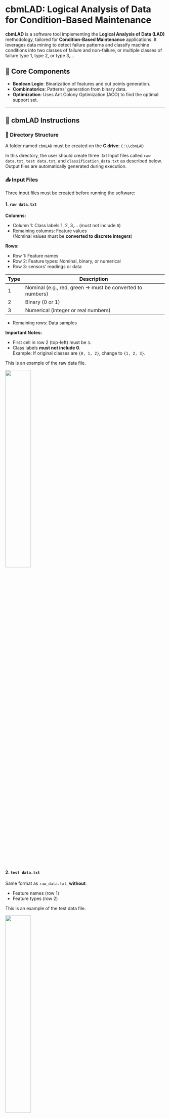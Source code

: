 # cbmLAD: Logical Analysis of Data for Condition-Based Maintenance

**cbmLAD** is a software tool implementing the **Logical Analysis of Data (LAD)** methodology, tailored for **Condition-Based Maintenance** applications. It leverages data mining to detect failure patterns and classify machine conditions into two classes of failure and non-failure, or multiple classes of failure type 1, type 2, or type 3,...

## 🔧 Core Components

- **Boolean Logic**: Binarization of features and cut points generation.
- **Combinatorics**: Patterns' generation from binary data.
- **Optimization**: Uses Ant Colony Optimization (ACO) to find the optimal support set.

---

## 📁 cbmLAD Instructions

### 📂 Directory Structure

A folder named `cbmLAD` must be created on the **C drive**: `C:\\cbmLAD`

In this directory, the user should create three .txt Input files called `raw data.txt`, `test data.txt`, and `classification_data.txt` as described below. 
Output files are automatically generated during execution.

### 📥 Input Files

Three input files must be created before running the software:

#### 1. `raw data.txt`

**Columns:**
- Column 1: Class labels 1, 2, 3,... (must not include `0`)
- Remaining columns: Feature values  
  (Nominal values must be **converted to discrete integers**)

**Rows:**
- Row 1: Feature names
- Row 2: Feature types: Nominal, binary, or numerical
- Row 3: sensors' readings or data

| Type | Description |
|------|-------------|
| 1    | Nominal (e.g., red, green → must be converted to numbers) |
| 2    | Binary (0 or 1) |
| 3    | Numerical (integer or real numbers) |

- Remaining rows: Data samples

**Important Notes:**
- First cell in row 2 (top-left) must be `3`.
- Class labels **must not include 0**.  
  Example: If original classes are `{0, 1, 2}`, change to `{1, 2, 3}`.

This is an example of the raw data file.

<img src="Images/rawdata.png" style="width:40%;"> 

#### 2. `test data.txt`

Same format as `raw_data.txt`, **without**:
- Feature names (row 1)
- Feature types (row 2)

This is an example of the test data file.

<img src="Images/testdata.png" style="width:40%;"> 

#### 3. `classification_data.txt`

Same format as `test_data.txt`, **without**:
- First column (class labels)

This is an example of a classification data file.

<img src="Images/classificationdata.png" style="width:35%;"> 

## 📤 Output Files

For each operation performed by cbmLAD (training, testing, and classification), specific output `.txt` files are generated and saved in the working directory `C:\\cbmLAD`.

### 🔧 4.1 Training Results

The training operation produces the following files:

- **Class names.txt**: Lists all class labels present in the dataset.
- **Duplicated and Ignored Observations.txt**: Identifies and excludes duplicated or invalid rows.
- **Characteristics of the generated patterns.txt**: Summarizes details about each generated pattern, such as coverage, relative prevalence, and weight. The following figure shows an example.

<img src="Images/Caracpatterns.png" style="width:45%;"> 

- **Binary data.txt**: This file includes the binary attributes that resulted from the binarization process. The following figure shows an example. 

<img src="Images/binarydata.png" style="width:45%;"> 

- **Coverage of Multi-Class Patterns.txt**: Indicates the observations in which the patterns generated for each class were found and includes their weights. Patterns with high weights cover more observations, thus have more explanatory power than patterns with low weights.

<img src="Images/coveragepatterns.png" style="width:45%;"> 

- **Patterns interpreted.txt**: Provides a readable representation of patterns for each class using feature names and values, connected by logical AND operation.

<img src="Images/patternsinterpreted.png" style="width:30%;"> 

- **Cut points.txt**: Shows the thresholds (cut points) used to convert numeric and nominal values into binary form.

<img src="Images/cutpoints.png" style="width:35%;"> 
  
- **Results.txt**: The core output file that summarizes the input data and the final patterns for each class, including their weights and coverages. The order of class operations is determined by which class is internally treated by cbmLAD first.

<img src="Images/trainingresults.png" style="width:60%;"> 

### 🧪 4.2 Testing Results

After the testing process, cbmLAD generates:

- **Testing results.txt**: This file contains:
  - The predicted class for each test observation.
  - The discriminant scores that indicate how strongly the membership of an observation is to one of the classes.
  - The overall accuracy of the test predictions.
    
This is an example of the testing results file related to binary classification using the OVA method. To clarify the presented information, we explain the results corresponding to the first observation. The values highlighted in blue and red represent the discriminant scores for class 1 and class 2, respectively. Since the discriminant score for class 1 is higher, the observation is predicted as class 1, even though it was originally labeled as class 2.

Next, we examine the patterns covering this observation. Two patterns are involved, both associated with class 1: pattern [1]1 and pattern [1]2. Their respective weights, 0.24 for [1]1 and 0.76 for [1]2, are provided in the file named **Coverage of Multi-Class Patterns.txt**. The sum of these weights is 1, which corresponds to the discriminant score for class 1. Since no pattern related to class 2 covers this observation, the discriminant score for class 2 is 0. The definitions of these patterns can be found in the file named **Patterns interpreted.txt**.

<img src="Images/testresultsnew.png" style="width:70%;"> 

Another example is provided for a multi-class classification problem using the OVO method. In this case, the target variable consists of four classes. The line labeled **Classes scores** displays the discriminant scores for each class. Since the highest score corresponds to class 4, the first observation is predicted as belonging to class 4.

For the highest discriminant score, the following line lists the patterns that cover this observation. For class 4 specifically, the comparison of class 4 with each of the other classes results in five patterns covering this observation : [4V2]1, [4V1]1, [4V1]2, [4V3]1, and [4V3]2. Their respective weights are 0.947368, 0.782609, 0.217391, 0.666667, and 0.333333. They are provided in the file named **Coverage of Multi-Class Patterns.txt**. The sum of these weights is 2.947368, which corresponds to the discriminant score for class 4. The definitions of these patterns can be found in the file named **Patterns interpreted.txt**.

<img src="Images/testresultsovo.png" style="width:70%;"> 

- **Confusion Matrix.txt**: Displays the confusion matrix, which summarizes prediction performance during testing by showing the number of observations correctly and incorrectly classified for each class.

  - The rows represent the actual classes.

  - The columns represent the predicted classes.

  - Each cell shows the count of observations falling into that actual-predicted pair.

  Interpretation:

  - True Positives (TP): observations that actually belong to Class 1 and were correctly predicted as Class 1.

  - False Positives (FP): observations that actually belong to Class 2 but were incorrectly predicted as Class 1.

  - False Negatives (FN): observations that actually belong to Class 1 but were incorrectly predicted as Class 2.

  - True Negatives (TN): observations that actually belong to Class 2 and were correctly predicted as Class 2.

  <img src="Images/confusionmatrixelements.png" style="width:40%;"> 

  This is an example of two classes' confusion matrix results.

  <img src="Images/confusionmatrix.png" style="width:35%;"> 

- **Confused Observations.txt**: Lists specific testing observations that were misclassified or inconsistently covered by patterns.

<img src="Images/confusedobs.png" style="width:35%;"> 

### 🧮 4.3 Classification Results

When performing classification (on new, unlabeled data), cbmLAD generates:

- **Classification results.txt**: This file provides:
  - Predicted class labels for new observations.
  - Discriminant scores for each possible class.
  - The patterns used to justify each classification.

This is an example of the classification results file.

<img src="Images/classificationresults.png" style="width:40%;"> 

---

## 🧠 Pattern Generation Methods: One-vs-All (OVA) and One-vs-One (OVO)

cbmLAD supports two major strategies for handling **multiclass** problems: **One-vs-One (OVO)** and **One-vs-All (OVA)**.
For a given K-class dataset:
  - **OVO** assumes that there exists a separator between any two classes and builds **K(K−1)/2 binary classifiers**.
  - **OVA** assumes the existence of a single separator between each class $i$ and all other classes combined, and builds **K binary classifiers**.

For example **k=4**:

### 🟢 One-vs-All (OVA)

- Each class is compared **against all other classes combined**.
- A set of patterns is generated for classes 1, 2, 3, and 4, denoted respectively as $P_1$, $P_2$, $P_3$, and $P_4$:
  - $P_1 = (p_{11}, p_{12}, p_{13}, p_{14}, p_{15}, \ldots)$
  - $P_2 = (p_{21}, p_{22}, p_{23}, p_{24}, p_{25}, \ldots)$
  - $P_3 = (p_{31}, p_{32}, p_{33}, p_{34}, p_{35}, \ldots)$
  - $P_4 = (p_{41}, p_{42}, p_{43}, p_{44}, p_{45}, \ldots)$
    
![OVA Illustration](Images/OVA4.png)

---

### 🔵 One-vs-One (OVO)

- Each class is compared **against one other class at a time**.
 A set of patterns is generated for each binary comparison:
  - $P_{1v2}, P_{1v3}, P_{1v4}, P_{2v3}, P_{2v4}, P_{3v4}$

![OVO Illustration](Images/OVO4.png)

---

### 🔎 Notes

- **Binary classes:** The **OVA** method is used.
- **Multiclass:** Both **OVA** and **OVO** methods can be applied.

To perform training, classification, and testing using these methods, use the **executable files** provided in the `Executable Files` directory.


| **Task Type**      | **OVA (One-vs-All)**       | **OVO (One-vs-One)**       |
|--------------------|----------------------------|----------------------------|
| **Training**       | OVA_training.exe           | OVO_training.exe           |
| **Testing**        | OVA_testing.exe            | OVO_testing.exe            |
| **Classification** | OVA_classification.exe     | OVO_classification.exe     |
